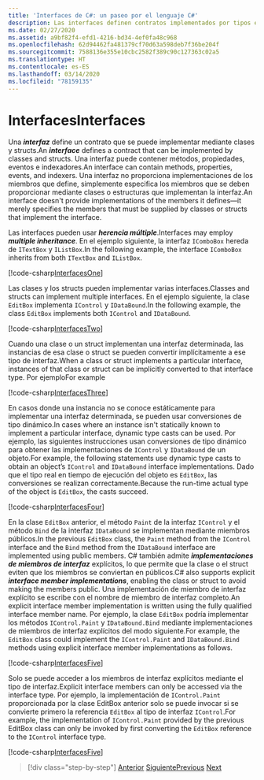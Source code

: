```yaml
---
title: 'Interfaces de C#: un paseo por el lenguaje C#'
description: Las interfaces definen contratos implementados por tipos en C#
ms.date: 02/27/2020
ms.assetid: a9bf82f4-efd1-4216-bd34-4ef0fa48c968
ms.openlocfilehash: 62d94462fa481379cf70d63a598deb7f36be204f
ms.sourcegitcommit: 7588136e355e10cbc2582f389c90c127363c02a5
ms.translationtype: HT
ms.contentlocale: es-ES
ms.lasthandoff: 03/14/2020
ms.locfileid: "78159135"
---
```

# <a name="interfaces"></a><span data-ttu-id="86b13-103">Interfaces</span><span class="sxs-lookup"><span data-stu-id="86b13-103">Interfaces</span></span>

<span data-ttu-id="86b13-104">Una ***interfaz*** define un contrato que se puede implementar mediante clases y structs.</span><span class="sxs-lookup"><span data-stu-id="86b13-104">An ***interface*** defines a contract that can be implemented by classes and structs.</span></span> <span data-ttu-id="86b13-105">Una interfaz puede contener métodos, propiedades, eventos e indexadores.</span><span class="sxs-lookup"><span data-stu-id="86b13-105">An interface can contain methods, properties, events, and indexers.</span></span> <span data-ttu-id="86b13-106">Una interfaz no proporciona implementaciones de los miembros que define, simplemente especifica los miembros que se deben proporcionar mediante clases o estructuras que implementan la interfaz.</span><span class="sxs-lookup"><span data-stu-id="86b13-106">An interface doesn't provide implementations of the members it defines—it merely specifies the members that must be supplied by classes or structs that implement the interface.</span></span>

<span data-ttu-id="86b13-107">Las interfaces pueden usar ***herencia múltiple***.</span><span class="sxs-lookup"><span data-stu-id="86b13-107">Interfaces may employ ***multiple inheritance***.</span></span> <span data-ttu-id="86b13-108">En el ejemplo siguiente, la interfaz `IComboBox` hereda de `ITextBox` y `IListBox`.</span><span class="sxs-lookup"><span data-stu-id="86b13-108">In the following example, the interface `IComboBox` inherits from both `ITextBox` and `IListBox`.</span></span>

[!code-csharp[InterfacesOne](../../../samples/snippets/csharp/tour/interfaces/Program.cs#L5-L17)]

<span data-ttu-id="86b13-109">Las clases y los structs pueden implementar varias interfaces.</span><span class="sxs-lookup"><span data-stu-id="86b13-109">Classes and structs can implement multiple interfaces.</span></span> <span data-ttu-id="86b13-110">En el ejemplo siguiente, la clase `EditBox` implementa `IControl` y `IDataBound`.</span><span class="sxs-lookup"><span data-stu-id="86b13-110">In the following example, the class `EditBox` implements both `IControl` and `IDataBound`.</span></span>

[!code-csharp[InterfacesTwo](../../../samples/snippets/csharp/tour/interfaces/Program.cs#L19-L27)]

<span data-ttu-id="86b13-111">Cuando una clase o un struct implementan una interfaz determinada, las instancias de esa clase o struct se pueden convertir implícitamente a ese tipo de interfaz.</span><span class="sxs-lookup"><span data-stu-id="86b13-111">When a class or struct implements a particular interface, instances of that class or struct can be implicitly converted to that interface type.</span></span> <span data-ttu-id="86b13-112">Por ejemplo</span><span class="sxs-lookup"><span data-stu-id="86b13-112">For example</span></span>

[!code-csharp[InterfacesThree](../../../samples/snippets/csharp/tour/interfaces/Program.cs#L33-L35)]

<span data-ttu-id="86b13-113">En casos donde una instancia no se conoce estáticamente para implementar una interfaz determinada, se pueden usar conversiones de tipo dinámico.</span><span class="sxs-lookup"><span data-stu-id="86b13-113">In cases where an instance isn't statically known to implement a particular interface, dynamic type casts can be used.</span></span> <span data-ttu-id="86b13-114">Por ejemplo, las siguientes instrucciones usan conversiones de tipo dinámico para obtener las implementaciones de `IControl` y `IDataBound` de un objeto.</span><span class="sxs-lookup"><span data-stu-id="86b13-114">For example, the following statements use dynamic type casts to obtain an object’s `IControl` and `IDataBound` interface implementations.</span></span> <span data-ttu-id="86b13-115">Dado que el tipo real en tiempo de ejecución del objeto es `EditBox`, las conversiones se realizan correctamente.</span><span class="sxs-lookup"><span data-stu-id="86b13-115">Because the run-time actual type of the object is `EditBox`, the casts succeed.</span></span>

[!code-csharp[InterfacesFour](../../../samples/snippets/csharp/tour/interfaces/Program.cs#L40-L42)]

<span data-ttu-id="86b13-116">En la clase `EditBox` anterior, el método `Paint` de la interfaz `IControl` y el método `Bind` de la interfaz `IDataBound` se implementan mediante miembros públicos.</span><span class="sxs-lookup"><span data-stu-id="86b13-116">In the previous `EditBox` class, the `Paint` method from the `IControl` interface and the `Bind` method from the `IDataBound` interface are implemented using public members.</span></span> <span data-ttu-id="86b13-117">C# también admite ***implementaciones de miembros de interfaz*** explícitos, lo que permite que la clase o el struct eviten que los miembros se conviertan en públicos.</span><span class="sxs-lookup"><span data-stu-id="86b13-117">C# also supports explicit ***interface member implementations***, enabling the class or struct to avoid making the members public.</span></span> <span data-ttu-id="86b13-118">Una implementación de miembro de interfaz explícito se escribe con el nombre de miembro de interfaz completo.</span><span class="sxs-lookup"><span data-stu-id="86b13-118">An explicit interface member implementation is written using the fully qualified interface member name.</span></span> <span data-ttu-id="86b13-119">Por ejemplo, la clase `EditBox` podría implementar los métodos `IControl.Paint` y `IDataBound.Bind` mediante implementaciones de miembros de interfaz explícitos del modo siguiente.</span><span class="sxs-lookup"><span data-stu-id="86b13-119">For example, the `EditBox` class could implement the `IControl.Paint` and `IDataBound.Bind` methods using explicit interface member implementations as follows.</span></span>

[!code-csharp[InterfacesFive](../../../samples/snippets/csharp/tour/interfaces/Program.cs#L60-L64)]

<span data-ttu-id="86b13-120">Solo se puede acceder a los miembros de interfaz explícitos mediante el tipo de interfaz.</span><span class="sxs-lookup"><span data-stu-id="86b13-120">Explicit interface members can only be accessed via the interface type.</span></span> <span data-ttu-id="86b13-121">Por ejemplo, la implementación de `IControl.Paint` proporcionada por la clase EditBox anterior solo se puede invocar si se convierte primero la referencia `EditBox` al tipo de interfaz `IControl`.</span><span class="sxs-lookup"><span data-stu-id="86b13-121">For example, the implementation of `IControl.Paint` provided by the previous EditBox class can only be invoked by first converting the `EditBox` reference to the `IControl` interface type.</span></span>

[!code-csharp[InterfacesFive](../../../samples/snippets/csharp/tour/interfaces/Program.cs#L71-L74)]

>[!div class="step-by-step"]
><span data-ttu-id="86b13-122">[Anterior](arrays.md)
>[Siguiente](delegates.md)</span><span class="sxs-lookup"><span data-stu-id="86b13-122">[Previous](arrays.md)
[Next](delegates.md)</span></span>

